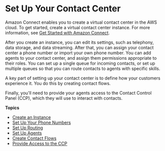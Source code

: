 # Set Up Your Contact Center<a name="amazon-connect-contact-centers"></a>

Amazon Connect enables you to create a virtual contact center in the AWS cloud\. To get started, create a virtual contact center instance\. For more information, see [Get Started with Amazon Connect](amazon-connect-get-started.md)\.

After you create an instance, you can edit its settings, such as telephony, data storage, and data streaming\. After that, you can assign your contact center a phone number or import your own phone number\. You can add agents to your contact center, and assign them permissions appropriate to their roles\. You can set up a single queue for incoming contacts, or set up multiple queues so that you can route contacts to agents with specific skills\. 

A key part of setting up your contact center is to define how your customers experience it\. You do this by creating contact flows\.

Finally, you'll need to provide your agents access to the Contact Control Panel \(CCP\), which they will use to interact with contacts\.

**Topics**
+ [Create an Instance](amazon-connect-instances.md)
+ [Set Up Your Phone Numbers](contact-center-phone-number.md)
+ [Set Up Routing](connect-queues.md)
+ [Set Up Agents](connect-agents.md)
+ [Create Contact Flows](connect-contact-flows.md)
+ [Provide Access to the CCP](amazon-connect-contact-control-panel.md)